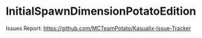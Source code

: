 # InitialSpawnDimensionPotatoEdition
Issues Report: https://github.com/MCTeamPotato/Kasualix-Issue-Tracker
